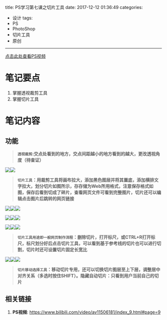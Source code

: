 title: PS学习第七课之切片工具
date: 2017-12-12 01:36:49
categories:
- 设计
tags:
- PS
- PhotoShop
- 切片工具
- 原创
---
[点击此处查看PS视频](https://www.bilibili.com/video/av11506181/index_9.html#page=9)
# 笔记要点
1. 掌握透视裁剪工具
1. 掌握切片工具
<!-- more -->

# 笔记内容
<style>
    .article-entry p{
        display: table;
        margin: 0 auto;
    }
    .article img {
        width: 300px;
        max-height: 300px;
        padding-right: 80px;
    }
</style>

## 功能
><b>`透视裁剪`:交点处看到的地方，交点间距越小的地方看到的越大，更改透视角度（待查证）</b>

![](/resource/Snipaste_2017-12-12_01-41-40.jpg)![](/resource/Snipaste_2017-12-12_01-43-54.jpg)
><b>`切片工具`：用裁剪工具将画布拉大，添加黑色图层并将其置底，添加横排文字拉大，划分切片如图所示，存存储为Web所用格式，注意保存格式如图，保存后看到切成了碎片，查看网页文件可看到完整图片，切片还可以编辑点击图片后跳转的网页链接</b>

![](/resource/Snipaste_2017-12-12_01-57-04.jpg)![](/resource/Snipaste_2017-12-12_01-59-13.jpg)![](/resource/Snipaste_2017-12-12_01-51-35.jpg)

![](/resource/Snipaste_2017-12-12_01-50-34.jpg)![](/resource/Snipaste_2017-12-12_02-03-04.jpg)![](/resource/Snipaste_2017-12-12_02-04-50.jpg)

![](/resource/Snipaste_2017-12-12_02-07-03.jpg)![](/resource/Snipaste_2017-12-12_02-10-53.jpg)![](/resource/Snipaste_2017-12-12_02-14-28.jpg)

><b>`切片工具用途即一般网页制作流程`：删除切片，打开标尺，或CTRL+R打开标尺，标尺划分好后点击切片工具，可以看到基于参考线的切片也可以进行切割，切片时还可设置切片固定长宽比</b>

![](/resource/Snipaste_2017-12-12_02-18-48.jpg)![](/resource/Snipaste_2017-12-12_02-23-27.jpg)![](/resource/Snipaste_2017-12-12_02-24-08.jpg)

><b>`切片移动选择工具`：移动切片专用，还可以切换切片图层至上下层，调整居中对齐关系（多选时按住SHIFT）。隐藏自动切片：只看到用户当前自己的切片</b>

## 相关链接
1. **PS视频**: <https://www.bilibili.com/video/av11506181/index_9.html#page=9>